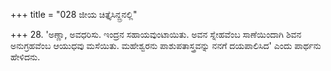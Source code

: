 +++
title = "028 ಜೀಯ ಚಿತ್ತೈಸಿನ್ದ್ರನಲ್ಲಿ"

+++
28. 'ಅಣ್ಣಾ, ಅವಧರಿಸು. ಇಂದ್ರನ ಸಹಾಯವುಂಟಾಯಿತು. ಅವನ ಸ್ನೇಹವೆಂಬ ಸಾಣೆಯಿಂದಾಗಿ ಶಿವನ ಅನುಗ್ರಹವೆಂಬ ಆಯುಧವು ಮಸೆಯಿತು. ಮಹೇಶ್ವರನು ಪಾಶುಪತಾಸ್ತ್ರವನ್ನು ನನಗೆ ದಯಪಾಲಿಸಿದ' ಎಂದು ಪಾರ್ಥನು ಹೇಳಿದನು.